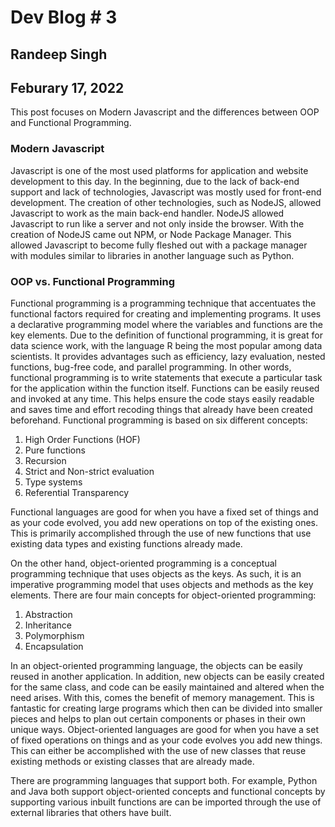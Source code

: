 # Dev Blog \# 3

## Randeep Singh

## Feburary 17, 2022

This post focuses on Modern Javascript and the differences between OOP and Functional Programming.

### Modern Javascript

Javascript is one of the most used platforms for application and website development to this day. In the beginning, due to the lack of back-end support and lack of technologies, Javascript was mostly used for front-end development. The creation of other technologies, such as NodeJS, allowed Javascript to work as the main back-end handler. NodeJS allowed Javascript to run like a server and not only inside the browser. With the creation of NodeJS came out NPM, or Node Package Manager. This allowed Javascript to become fully fleshed out with a package manager with modules similar to libraries in another language such as Python.

### OOP vs. Functional Programming

Functional programming is a programming technique that accentuates the functional factors required for creating and implementing programs. It uses a declarative programming model where the variables and functions are the key elements. Due to the definition of functional programming, it is great for data science work, with the language R being the most popular among data scientists. It provides advantages such as efficiency, lazy evaluation, nested functions, bug-free code, and parallel programming. In other words, functional programming is to write statements that execute a particular task for the application within the function itself. Functions can be easily reused and invoked at any time. This helps ensure the code stays easily readable and saves time and effort recoding things that already have been created beforehand. Functional programming is based on six different concepts:

1. High Order Functions (HOF)
2. Pure functions
3. Recursion
4. Strict and Non-strict evaluation
5. Type systems
6. Referential Transparency

Functional languages are good for when you have a fixed set of things and as your code evolved, you add new operations on top of the existing ones. This is primarily accomplished through the use of new functions that use existing data types and existing functions already made.

On the other hand, object-oriented programming is a conceptual programming technique that uses objects as the keys. As such, it is an imperative programming model that uses objects and methods as the key elements. There are four main concepts for object-oriented programming:

1. Abstraction
2. Inheritance
3. Polymorphism
4. Encapsulation

In an object-oriented programming language, the objects can be easily reused in another application. In addition, new objects can be easily created for the same class, and code can be easily maintained and altered when the need arises. With this, comes the benefit of memory management. This is fantastic for creating large programs which then can be divided into smaller pieces and helps to plan out certain components or phases in their own unique ways. Object-oriented languages are good for when you have a set of fixed operations on things and as your code evolves you add new things. This can either be accomplished with the use of new classes that reuse existing methods or existing classes that are already made.

There are programming languages that support both. For example, Python and Java both support object-oriented concepts and functional concepts by supporting various inbuilt functions are can be imported through the use of external libraries that others have built.